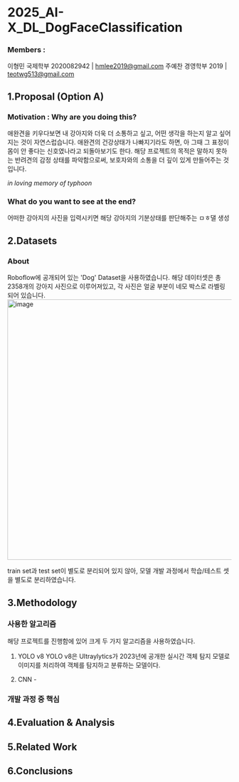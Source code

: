 # 2025_AI-X_DL_DogFaceClassification

### Members : 
이형민 국제학부 2020082942 | hmlee2019@gmail.com
주예찬 경영학부 2019 | teotwg513@gmail.com

## 1.Proposal (Option A)
### Motivation : Why are you doing this?
애완견을 키우다보면 내 강아지와 더욱 더 소통하고 싶고, 어떤 생각을 하는지 알고 싶어지는 것이 자연스럽습니다. 애완견의 건강상태가 나빠지기라도 하면, 아 그때 그 표정이 몸이 안 좋다는 신호였나라고 되돌아보기도 한다.
해당 프로젝트의 목적은 말하지 못하는 반려견의 감정 상태를 파악함으로써, 보호자와의 소통을 더 깊이 있게 만들어주는 것입니다.

_in loving memory of typhoon_

### What do you want to see at the end?
어떠한 강아지의 사진을 입력시키면 해당 강아지의 기분상태를 판단해주는 ㅁㅎ댈 생성

## 2.Datasets
### About
Roboflow에 공개되어 있는 'Dog' Dataset을 사용하였습니다.
해당 데이터셋은 총 2358개의 강아지 사진으로 이루어져있고, 각 사진은 얼굴 부분이 네모 박스로 라벨링 되어 있습니다.
<img width="585" alt="image" src="https://github.com/user-attachments/assets/2c301208-d47f-400e-b693-0b2806cffa18" />

train set과 test set이 별도로 분리되어 있지 않아, 모델 개발 과정에서 학습/테스트 셋을 별도로 분리하였습니다.

## 3.Methodology
### 사용한 알고리즘
해당 프로젝트를 진행함에 있어 크게 두 가지 알고리즘을 사용하였습니다.
1) YOLO v8
YOLO v8은 Ultraylytics가 2023년에 공개한 실시간 객체 탐지 모델로 이미지를 처리하여 객체를 탐지하고 분류하는 모델이다.
   
2) CNN - 

### 개발 과정 중 핵심
## 4.Evaluation & Analysis

## 5.Related Work

## 6.Conclusions
